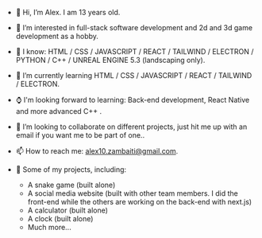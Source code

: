 - 👋 Hi, I’m Alex. I am 13 years old.
- 👀 I’m interested in full-stack software development and 2d and 3d game development as a hobby.
- 🧠 I know: HTML / CSS / JAVASCRIPT / REACT / TAILWIND / ELECTRON / PYTHON / C++ / UNREAL ENGINE 5.3 (landscaping only).
- 🌱 I’m currently learning HTML / CSS / JAVASCRIPT / REACT / TAILWIND / ELECTRON.
- ⌚ I'm looking forward to learning: Back-end development, React Native and more advanced C++ .
- 💞️ I’m looking to collaborate on different projects, just hit me up with an email if you want me to be part of one..
- 📫 How to reach me: alex10.zambaiti@gmail.com.
- 📝 Some of my projects, including:
  
   -  A snake game (built alone)
   -  A social media website (built with other team members. I did the front-end while the others are working on the back-end with next.js)
   -  A calculator (built alone)
   -  A clock (built alone)
   -  Much more...

<!---
alex-coder2010/alex-coder2010 is a ✨ special ✨ repository because its `README.md` (this file) appears on your GitHub profile.
You can click the Preview link to take a look at your changes.
--->
